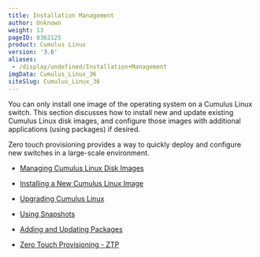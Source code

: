 ```yaml
---
title: Installation Management
author: Unknown
weight: 13
pageID: 8362125
product: Cumulus Linux
version: '3.6'
aliases:
 - /display/undefined/Installation+Management
imgData: Cumulus_Linux_36
siteSlug: Cumulus_Linux_36
---
```

You can only install one image of the operating system on a Cumulus
Linux switch. This section discusses how to install new and update
existing Cumulus Linux disk images, and configure those images with
additional applications (using packages) if desired.

Zero touch provisioning provides a way to quickly deploy and configure
new switches in a large-scale environment.

  - [Managing Cumulus Linux Disk
    Images](/Users/dcawley/Docs/Hugo/testDocs/content/version2/Cumulus_Linux_36//Installation_Management/Installation_Management/)

  - [Installing a New Cumulus Linux
    Image](/Users/dcawley/Docs/Hugo/testDocs/content/version2/Cumulus_Linux_36//Installation_Management/Installation_Management/)

  - [Upgrading Cumulus
    Linux](/Users/dcawley/Docs/Hugo/testDocs/content/version2/Cumulus_Linux_36//Installation_Management/Installation_Management/)

  - [Using
    Snapshots](/Users/dcawley/Docs/Hugo/testDocs/content/version2/Cumulus_Linux_36//Installation_Management/Installation_Management/)

  - [Adding and Updating
    Packages](/Users/dcawley/Docs/Hugo/testDocs/content/version2/Cumulus_Linux_36//Installation_Management/Installation_Management/)

  - [Zero Touch Provisioning -
    ZTP](/Users/dcawley/Docs/Hugo/testDocs/content/version2/Cumulus_Linux_36//Installation_Management/Installation_Management/)

